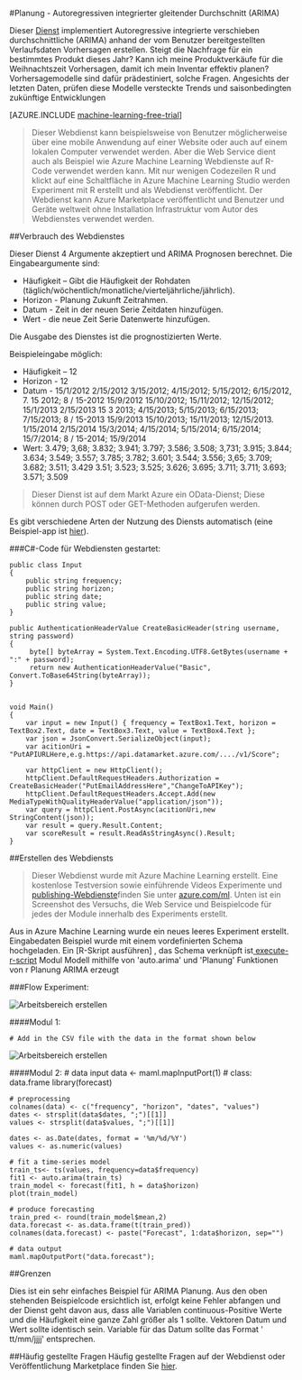 <properties 
    pageTitle="Planung: Autoregressiven integrierter gleitender Durchschnitt (ARIMA) | Microsoft Azure" 
    description="Planung - Autoregressiven integrierter gleitender Durchschnitt (ARIMA)" 
    services="machine-learning" 
    documentationCenter="" 
    authors="yijichen" 
    manager="jhubbard" 
    editor="cgronlun"/>

<tags 
    ms.service="machine-learning" 
    ms.workload="data-services" 
    ms.tgt_pltfrm="na" 
    ms.devlang="na" 
    ms.topic="article" 
    ms.date="08/15/2016" 
    ms.author="yijichen"/> 

 
#<a name="forecasting---autoregressive-integrated-moving-average-arima"></a>Planung - Autoregressiven integrierter gleitender Durchschnitt (ARIMA)

Dieser [Dienst]( https://datamarket.azure.com/dataset/aml_labs/arima) implementiert Autoregressive integrierte verschieben durchschnittliche (ARIMA) anhand der vom Benutzer bereitgestellten Verlaufsdaten Vorhersagen erstellen. Steigt die Nachfrage für ein bestimmtes Produkt dieses Jahr? Kann ich meine Produktverkäufe für die Weihnachtszeit Vorhersagen, damit ich mein Inventar effektiv planen? Vorhersagemodelle sind dafür prädestiniert, solche Fragen. Angesichts der letzten Daten, prüfen diese Modelle versteckte Trends und saisonbedingten zukünftige Entwicklungen 


[AZURE.INCLUDE [machine-learning-free-trial](../../includes/machine-learning-free-trial.md)] 

>Dieser Webdienst kann beispielsweise von Benutzer möglicherweise über eine mobile Anwendung auf einer Website oder auch auf einem lokalen Computer verwendet werden. Aber die Web Service dient auch als Beispiel wie Azure Machine Learning Webdienste auf R-Code verwendet werden kann. Mit nur wenigen Codezeilen R und klickt auf eine Schaltfläche in Azure Machine Learning Studio werden Experiment mit R erstellt und als Webdienst veröffentlicht. Der Webdienst kann Azure Marketplace veröffentlicht und Benutzer und Geräte weltweit ohne Installation Infrastruktur vom Autor des Webdienstes verwendet werden.

##<a name="consumption-of-web-service"></a>Verbrauch des Webdienstes 

Dieser Dienst 4 Argumente akzeptiert und ARIMA Prognosen berechnet.
Die Eingabeargumente sind:

* Häufigkeit – Gibt die Häufigkeit der Rohdaten (täglich/wöchentlich/monatliche/vierteljährliche/jährlich).
* Horizon - Planung Zukunft Zeitrahmen.
* Datum - Zeit in der neuen Serie Zeitdaten hinzufügen.
* Wert - die neue Zeit Serie Datenwerte hinzufügen.

Die Ausgabe des Dienstes ist die prognostizierten Werte. 

Beispieleingabe möglich: 

* Häufigkeit – 12
* Horizon - 12
* Datum - 15/1/2012 2/15/2012 3/15/2012; 4/15/2012; 5/15/2012; 6/15/2012, 7. 15 2012; 8 / 15-2012 15/9/2012 15/10/2012; 15/11/2012; 12/15/2012; 15/1/2013 2/15/2013 15 3 2013; 4/15/2013; 5/15/2013; 6/15/2013; 7/15/2013; 8 / 15-2013 15/9/2013 15/10/2013; 15/11/2013; 12/15/2013. 1/15/2014 2/15/2014 15/3/2014; 4/15/2014; 5/15/2014; 6/15/2014; 15/7/2014; 8 / 15-2014; 15/9/2014
* Wert: 3.479; 3,68; 3.832; 3.941; 3.797; 3.586; 3.508; 3,731; 3.915; 3.844; 3.634; 3.549; 3.557; 3.785; 3.782; 3.601; 3.544; 3.556; 3,65; 3.709; 3.682; 3.511; 3.429 3.51; 3.523; 3.525; 3.626; 3.695; 3.711; 3.711; 3.693; 3.571; 3.509
 
>Dieser Dienst ist auf dem Markt Azure ein OData-Dienst; Diese können durch POST oder GET-Methoden aufgerufen werden. 

Es gibt verschiedene Arten der Nutzung des Diensts automatisch (eine Beispiel-app ist [hier](http://microsoftazuremachinelearning.azurewebsites.net/ArimaForecasting.aspx)).

###<a name="starting-c-code-for-web-service-consumption"></a>C#-Code für Webdiensten gestartet:

    public class Input
    {
        public string frequency;
        public string horizon;
        public string date;
        public string value;
    }

    public AuthenticationHeaderValue CreateBasicHeader(string username, string password)
    {
         byte[] byteArray = System.Text.Encoding.UTF8.GetBytes(username + ":" + password);
         return new AuthenticationHeaderValue("Basic", Convert.ToBase64String(byteArray));
    }

       
    void Main()
    {
        var input = new Input() { frequency = TextBox1.Text, horizon = TextBox2.Text, date = TextBox3.Text, value = TextBox4.Text };
        var json = JsonConvert.SerializeObject(input);
        var acitionUri =  "PutAPIURLHere,e.g.https://api.datamarket.azure.com/..../v1/Score";
           
        var httpClient = new HttpClient();
        httpClient.DefaultRequestHeaders.Authorization = CreateBasicHeader("PutEmailAddressHere","ChangeToAPIKey");
        httpClient.DefaultRequestHeaders.Accept.Add(new MediaTypeWithQualityHeaderValue("application/json"));
        var query = httpClient.PostAsync(acitionUri,new StringContent(json));
        var result = query.Result.Content;
        var scoreResult = result.ReadAsStringAsync().Result;
    }

##<a name="creation-of-web-service"></a>Erstellen des Webdiensts 

>Dieser Webdienst wurde mit Azure Machine Learning erstellt. Eine kostenlose Testversion sowie einführende Videos Experimente und [publishing-Webdienste](machine-learning-publish-a-machine-learning-web-service.md)finden Sie unter [azure.com/ml](http://azure.com/ml). Unten ist ein Screenshot des Versuchs, die Web Service und Beispielcode für jedes der Module innerhalb des Experiments erstellt.

Aus in Azure Machine Learning wurde ein neues leeres Experiment erstellt. Eingabedaten Beispiel wurde mit einem vordefinierten Schema hochgeladen. Ein [R-Skript ausführen] , das Schema verknüpft ist[ execute-r-script] Modul Modell mithilfe von 'auto.arima' und 'Planung' Funktionen von r Planung ARIMA erzeugt 

###<a name="experiment-flow"></a>Flow Experiment:

![Arbeitsbereich erstellen][2]

####<a name="module-1"></a>Modul 1:
 
    # Add in the CSV file with the data in the format shown below 
![Arbeitsbereich erstellen][3]  

####<a name="module-2"></a>Modul 2:
    # data input
    data <- maml.mapInputPort(1) # class: data.frame
    library(forecast)
    
    # preprocessing
    colnames(data) <- c("frequency", "horizon", "dates", "values")
    dates <- strsplit(data$dates, ";")[[1]]
    values <- strsplit(data$values, ";")[[1]]
    
    dates <- as.Date(dates, format = '%m/%d/%Y')
    values <- as.numeric(values)
    
    # fit a time-series model
    train_ts<- ts(values, frequency=data$frequency)
    fit1 <- auto.arima(train_ts)
    train_model <- forecast(fit1, h = data$horizon)
    plot(train_model)
    
    # produce forecasting
    train_pred <- round(train_model$mean,2)
    data.forecast <- as.data.frame(t(train_pred))
    colnames(data.forecast) <- paste("Forecast", 1:data$horizon, sep="")
    
    # data output
    maml.mapOutputPort("data.forecast");


##<a name="limitations"></a>Grenzen 

Dies ist ein sehr einfaches Beispiel für ARIMA Planung. Aus den oben stehenden Beispielcode ersichtlich ist, erfolgt keine Fehler abfangen und der Dienst geht davon aus, dass alle Variablen continuous-Positive Werte und die Häufigkeit eine ganze Zahl größer als 1 sollte. Vektoren Datum und Wert sollte identisch sein. Variable für das Datum sollte das Format ' tt/mm/jjjj' entsprechen.

##<a name="faq"></a>Häufig gestellte Fragen
Häufig gestellte Fragen auf der Webdienst oder Veröffentlichung Marketplace finden Sie [hier](machine-learning-marketplace-faq.md).

[1]: ./media/machine-learning-r-csharp-arima/arima-img1.png
[2]: ./media/machine-learning-r-csharp-arima/arima-img2.png
[3]: ./media/machine-learning-r-csharp-arima/arima-img3.png


<!-- Module References -->
[execute-r-script]: https://msdn.microsoft.com/library/azure/30806023-392b-42e0-94d6-6b775a6e0fd5/
 
